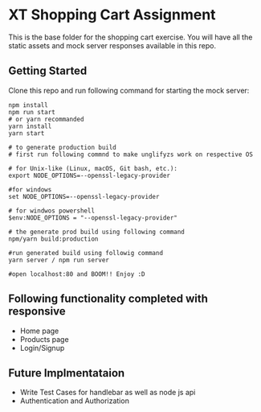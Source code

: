 # XT Shopping Cart Assignment

This is the base folder for the shopping cart exercise. You will have all the static assets and mock server responses available in this repo.

## Getting Started

Clone this repo and run following command for starting the mock server:

```
npm install
npm run start
# or yarn recommanded
yarn install
yarn start 

# to generate production build
# first run following commnd to make unglifyzs work on respective OS

# for Unix-like (Linux, macOS, Git bash, etc.):
export NODE_OPTIONS=--openssl-legacy-provider

#for windows
set NODE_OPTIONS=--openssl-legacy-provider

# for windwos powershell
$env:NODE_OPTIONS = "--openssl-legacy-provider"

# the generate prod build using following command
npm/yarn build:production

#run generated build using followig command
yarn server / npm run server

#open localhost:80 and BOOM!! Enjoy :D
```


## Following functionality completed with responsive
 - Home page 
 - Products page    
 - Login/Signup

## Future Implmentataion
 - Write Test Cases for handlebar as well as node js api
 - Authentication and Authorization
